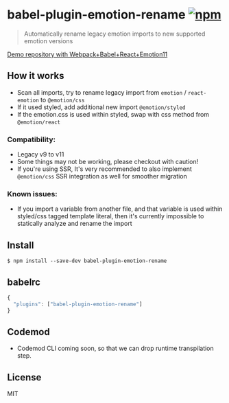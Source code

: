 # babel-plugin-emotion-rename [![npm][npm-image]][npm-url]

[npm-image]: https://img.shields.io/npm/v/babel-plugin-emotion-rename.svg?style=flat
[npm-url]: https://npmjs.org/package/babel-plugin-emotion-rename

> Automatically rename legacy emotion imports to new supported emotion versions

[Demo repository with Webpack+Babel+React+Emotion11](https://github.com/antonybudianto/demo-emotion)

## How it works

- Scan all imports, try to rename legacy import from `emotion` / `react-emotion` to `@emotion/css`
- If it used styled, add additional new import `@emotion/styled`
- If the emotion.css is used within styled, swap with css method from `@emotion/react`

### Compatibility:

- Legacy v9 to v11
- Some things may not be working, please checkout with caution!
- If you're using SSR, It's very recommended to also implement `@emotion/css` SSR integration as well for smoother migration

### Known issues:

- If you import a variable from another file, and that variable is used within styled/css tagged template literal, then it's currently impossible to statically analyze and rename the import

## Install

```
$ npm install --save-dev babel-plugin-emotion-rename
```

## babelrc

```js
{
  "plugins": ["babel-plugin-emotion-rename"]
}
```

## Codemod

- Codemod CLI coming soon, so that we can drop runtime transpilation step.

## License

MIT
